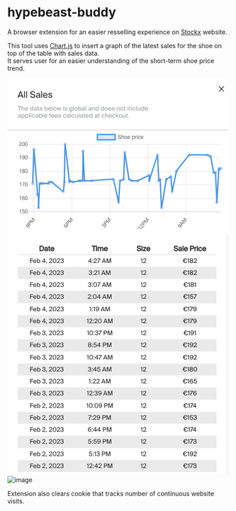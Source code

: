 # hypebeast-buddy

A browser extension for an easier resselling experience on [Stockx](https://stockx.com/) website.

This tool uses [Chart.js](https://www.chartjs.org/) to insert a graph of the latest sales for the shoe on top of the table with sales data.  
It serves user for an easier understanding of the short-term shoe price trend.

![Image of a chart](./media/hypebeast-buddy-example.png "Example of the time series chart")
![image](https://user-images.githubusercontent.com/47799179/217224310-731e0a5e-9079-4b05-9c17-eb56d606b642.png "Example of the tooltip")

Extension also clears cookie that tracks number of continuous website visits.
